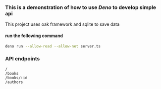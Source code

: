 ### This is a demonstration of how to use *Deno* to develop simple api
This project uses oak framework and sqlite to save data



#### run the following command
```sh
deno run --allow-read --allow-net server.ts
```


### API endpoints 

```
/
/books
/books/:id
/authors
```
















